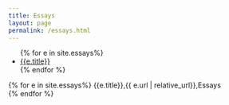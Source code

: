 ```yaml
---
title: Essays
layout: page
permalink: /essays.html
---
```

<ul>
{% for e in site.essays%}
<li><a href="{{ e.url | relative_url}}">{{e.title}}</a></li>{% endfor %}
</ul>

<p>{% for e in site.essays%}
{{e.title}},{{ e.url | relative_url}},Essays<br>{% endfor %}</p>